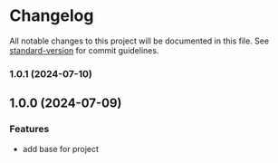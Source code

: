 # Changelog

All notable changes to this project will be documented in this file. See [standard-version](https://github.com/conventional-changelog/standard-version) for commit guidelines.

### 1.0.1 (2024-07-10)

## 1.0.0 (2024-07-09)


### Features

* add base for project
